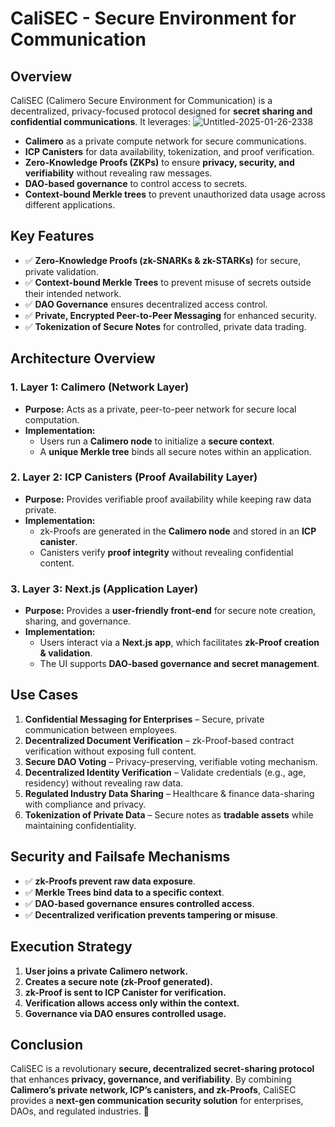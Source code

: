 # CaliSEC - Secure Environment for Communication

## **Overview**
CaliSEC (Calimero Secure Environment for Communication) is a decentralized, privacy-focused protocol designed for **secret sharing and confidential communications**. It leverages:
![Untitled-2025-01-26-2338](https://github.com/user-attachments/assets/d81dfc63-1d82-4454-8f85-1bbafac52a18)

- **Calimero** as a private compute network for secure communications.
- **ICP Canisters** for data availability, tokenization, and proof verification.
- **Zero-Knowledge Proofs (ZKPs)** to ensure **privacy, security, and verifiability** without revealing raw messages.
- **DAO-based governance** to control access to secrets.
- **Context-bound Merkle trees** to prevent unauthorized data usage across different applications.

## **Key Features**
- ✅ **Zero-Knowledge Proofs (zk-SNARKs & zk-STARKs)** for secure, private validation.
- ✅ **Context-bound Merkle Trees** to prevent misuse of secrets outside their intended network.
- ✅ **DAO Governance** ensures decentralized access control.
- ✅ **Private, Encrypted Peer-to-Peer Messaging** for enhanced security.
- ✅ **Tokenization of Secure Notes** for controlled, private data trading.

## **Architecture Overview**
### **1. Layer 1: Calimero (Network Layer)**
- **Purpose:** Acts as a private, peer-to-peer network for secure local computation.
- **Implementation:**
  - Users run a **Calimero node** to initialize a **secure context**.
  - A **unique Merkle tree** binds all secure notes within an application.

### **2. Layer 2: ICP Canisters (Proof Availability Layer)**
- **Purpose:** Provides verifiable proof availability while keeping raw data private.
- **Implementation:**
  - zk-Proofs are generated in the **Calimero node** and stored in an **ICP canister**.
  - Canisters verify **proof integrity** without revealing confidential content.

### **3. Layer 3: Next.js (Application Layer)**
- **Purpose:** Provides a **user-friendly front-end** for secure note creation, sharing, and governance.
- **Implementation:**
  - Users interact via a **Next.js app**, which facilitates **zk-Proof creation & validation**.
  - The UI supports **DAO-based governance and secret management**.

## **Use Cases**
1. **Confidential Messaging for Enterprises** – Secure, private communication between employees.
2. **Decentralized Document Verification** – zk-Proof-based contract verification without exposing full content.
3. **Secure DAO Voting** – Privacy-preserving, verifiable voting mechanism.
4. **Decentralized Identity Verification** – Validate credentials (e.g., age, residency) without revealing raw data.
5. **Regulated Industry Data Sharing** – Healthcare & finance data-sharing with compliance and privacy.
6. **Tokenization of Private Data** – Secure notes as **tradable assets** while maintaining confidentiality.

## **Security and Failsafe Mechanisms**
- ✅ **zk-Proofs prevent raw data exposure**.
- ✅ **Merkle Trees bind data to a specific context**.
- ✅ **DAO-based governance ensures controlled access**.
- ✅ **Decentralized verification prevents tampering or misuse**.

## **Execution Strategy**
1. **User joins a private Calimero network.**
2. **Creates a secure note (zk-Proof generated).**
3. **zk-Proof is sent to ICP Canister for verification.**
4. **Verification allows access only within the context.**
5. **Governance via DAO ensures controlled usage.**

## **Conclusion**
CaliSEC is a revolutionary **secure, decentralized secret-sharing protocol** that enhances **privacy, governance, and verifiability**. By combining **Calimero’s private network, ICP’s canisters, and zk-Proofs**, CaliSEC provides a **next-gen communication security solution** for enterprises, DAOs, and regulated industries. 🚀
